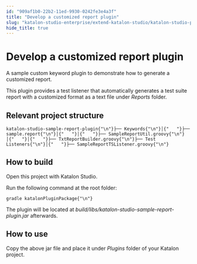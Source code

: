 ```yaml
---
id: "909af1b0-22b2-11ed-9930-0242fe3e4a3f"
title: "Develop a customized report plugin"
slug: "katalon-studio-enterprise/extend-katalon-studio/katalon-studio-plugins/develop-a-customized-report-plugin"
hide_title: true
---
```

    

# <a id="id" class="anchor_top_offset"/><a id="ariaid-title1" class="anchor_top_offset"/>Develop a customized report plugin

    
      
<p xmlns="http://www.w3.org/1999/xhtml" className="p">A sample custom keyword plugin to demonstrate how to generate a   customized report.</p> 
      
<p xmlns="http://www.w3.org/1999/xhtml" className="p">This plugin provides a test listener that automatically   generates a test suite report with a customized format as a text   file under <em className="ph i">Reports</em> folder.</p> 
    
  
    

## <a id="id_1" class="anchor_top_offset"/>Relevant project structure

    
              
<pre xmlns="http://www.w3.org/1999/xhtml" className="pre codeblock"><code>katalon-studio-sample-report-plugin{"\n"}├── Keywords{"\n"}│{"   "}├── sample.report{"\n"}│{"   "}│{"   "}├── SampleReportUtil.groovy{"\n"}│{"   "}│{"   "}├── TxtReportBuilder.groovy{"\n"}├── Test Listeners{"\n"}│{"   "}├── SampleReportTSListener.groovy{"\n"}</code></pre> 
          
  
    

## <a id="id_2" class="anchor_top_offset"/>How to build

    
      
<p xmlns="http://www.w3.org/1999/xhtml" className="p">Open this project with Katalon Studio.</p> 
      
<p xmlns="http://www.w3.org/1999/xhtml" className="p">Run the following command at the root folder:</p> 
              
<pre xmlns="http://www.w3.org/1999/xhtml" className="pre codeblock"><code>gradle katalonPluginPackage{"\n"}</code></pre> 
            
<p xmlns="http://www.w3.org/1999/xhtml" className="p">The plugin will be located at   <em className="ph i">build/libs/katalon-studio-sample-report-plugin.jar</em>   afterwards.</p> 
    
  
    

## <a id="id_3" class="anchor_top_offset"/>How to use

    
      
<p xmlns="http://www.w3.org/1999/xhtml" className="p">Copy the above jar file and place it under <em className="ph i">Plugins</em>   folder of your Katalon project.</p> 
    
  
